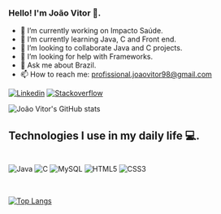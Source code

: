 ### Hello! I'm João Vitor 👋.

- 🔭 I’m currently working on Impacto Saúde. 
- 🌱 I’m currently learning Java, C and Front end.
- 👯 I’m looking to collaborate Java and C projects.  
- 🤔 I’m looking for help with Frameworks.
- 💬 Ask me about Brazil.
- 📫 How to reach me: profissional.joaovitor98@gmail.com

[![Linkedin](https://img.shields.io/badge/LinkedIn-0077B5?style=for-the-badge&logo=linkedin&logoColor=white)](https://www.linkedin.com/in/jo%C3%A3o-vitor-coelho-39b5361b3/) [![Stackoverflow](https://aleen42.github.io/badges/src/stackoverflow.svg)](https://stackoverflow.com/users/18185628/jo%c3%a3o-vitor-amorim?tab=profile)

![João Vitor's GitHub stats](https://github-readme-stats.vercel.app/api?username=Joaovc0800&show_icons=true&theme=highcontrast)

## Technologies I use in my daily life 💻.

<div style="display: inline_block"><br/>
  <img align="center" alt="Java" src="https://img.shields.io/badge/Java-ED8B00?style=for-the-badge&logo=java&logoColor=white" />
  <img align="center" alt="C" src="https://img.shields.io/badge/C-00599C?style=for-the-badge&logo=c&logoColor=white" />
  <img align="center" alt="MySQL" src="https://img.shields.io/badge/MySQL-00000F?style=for-the-badge&logo=mysql&logoColor=white" />
  <img align="center" alt="HTML5" src="https://img.shields.io/badge/HTML5-E34F26?style=for-the-badge&logo=html5&logoColor=white" />
  <img align="center" alt="CSS3" src="https://img.shields.io/badge/CSS3-1572B6?style=for-the-badge&logo=css3&logoColor=white" />
</div><br/>

##

[![Top Langs](https://github-readme-stats.vercel.app/api/top-langs/?username=Joaovc0800&layout=compact)](https://github.com/Joaovc0800/github-readme-stats)

